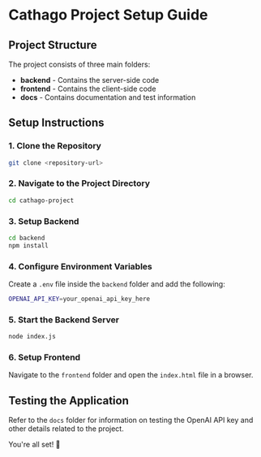 # Cathago Project Setup Guide

## Project Structure
The project consists of three main folders:
- **backend** - Contains the server-side code
- **frontend** - Contains the client-side code
- **docs** - Contains documentation and test information

## Setup Instructions

### 1. Clone the Repository
```sh
git clone <repository-url>
```

### 2. Navigate to the Project Directory
```sh
cd cathago-project
```

### 3. Setup Backend
```sh
cd backend
npm install
```

### 4. Configure Environment Variables
Create a `.env` file inside the `backend` folder and add the following:
```sh
OPENAI_API_KEY=your_openai_api_key_here
```

### 5. Start the Backend Server
```sh
node index.js
```

### 6. Setup Frontend
Navigate to the `frontend` folder and open the `index.html` file in a browser.

## Testing the Application
Refer to the `docs` folder for information on testing the OpenAI API key and other details related to the project.

You're all set! 🚀

